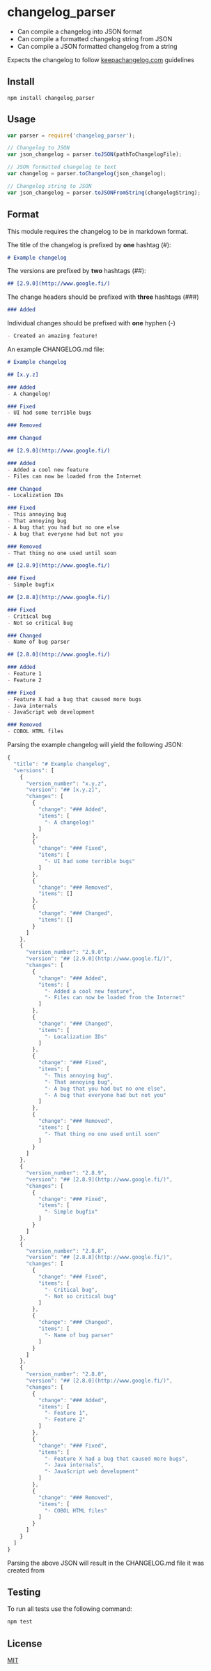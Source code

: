 # changelog_parser

- Can compile a changelog into JSON format 
- Can compile a formatted changelog string from JSON
- Can compile a JSON formatted changelog from a string

Expects the changelog to follow [keepachangelog.com](http://keepachangelog.com/) guidelines

## Install

```
npm install changelog_parser
```

## Usage

```js
var parser = require('changelog_parser');

// Changelog to JSON
var json_changelog = parser.toJSON(pathToChangelogFile);

// JSON formatted changelog to text
var changelog = parser.toChangelog(json_changelog);

// Changelog string to JSON
var json_changelog = parser.toJSONFromString(changelogString);
```

## Format

This module requires the changelog to be in markdown format.

The title of the changelog is prefixed by **one** hashtag (#):
```md
# Example changelog
```

The versions are prefixed by **two** hashtags (##):
```md
## [2.9.0](http://www.google.fi/)
```

The change headers should be prefixed with **three** hashtags (###)
```md
### Added
```

Individual changes should be prefixed with **one** hyphen (-)
```md
- Created an amazing feature!
```

An example CHANGELOG.md file:

```md
# Example changelog

## [x.y.z]

### Added
- A changelog!

### Fixed
- UI had some terrible bugs

### Removed

### Changed

## [2.9.0](http://www.google.fi/)

### Added
- Added a cool new feature
- Files can now be loaded from the Internet

### Changed
- Localization IDs

### Fixed
- This annoying bug
- That annoying bug
- A bug that you had but no one else
- A bug that everyone had but not you

### Removed
- That thing no one used until soon

## [2.8.9](http://www.google.fi/)

### Fixed
- Simple bugfix

## [2.8.8](http://www.google.fi/)

### Fixed
- Critical bug
- Not so critical bug

### Changed
- Name of bug parser

## [2.8.0](http://www.google.fi/)

### Added
- Feature 1
- Feature 2

### Fixed
- Feature X had a bug that caused more bugs
- Java internals
- JavaScript web development

### Removed
- COBOL HTML files

```

Parsing the example changelog will yield the following JSON:

```js
{
  "title": "# Example changelog",
  "versions": [
    {
      "version_number": "x.y.z",
      "version": "## [x.y.z]",
      "changes": [
        {
          "change": "### Added",
          "items": [
            "- A changelog!"
          ]
        },
        {
          "change": "### Fixed",
          "items": [
            "- UI had some terrible bugs"
          ]
        },
        {
          "change": "### Removed",
          "items": []
        },
        {
          "change": "### Changed",
          "items": []
        }
      ]
    },
    {
      "version_number": "2.9.0",
      "version": "## [2.9.0](http://www.google.fi/)",
      "changes": [
        {
          "change": "### Added",
          "items": [
            "- Added a cool new feature",
            "- Files can now be loaded from the Internet"
          ]
        },
        {
          "change": "### Changed",
          "items": [
            "- Localization IDs"
          ]
        },
        {
          "change": "### Fixed",
          "items": [
            "- This annoying bug",
            "- That annoying bug",
            "- A bug that you had but no one else",
            "- A bug that everyone had but not you"
          ]
        },
        {
          "change": "### Removed",
          "items": [
            "- That thing no one used until soon"
          ]
        }
      ]
    },
    {
      "version_number": "2.8.9",
      "version": "## [2.8.9](http://www.google.fi/)",
      "changes": [
        {
          "change": "### Fixed",
          "items": [
            "- Simple bugfix"
          ]
        }
      ]
    },
    {
      "version_number": "2.8.8",
      "version": "## [2.8.8](http://www.google.fi/)",
      "changes": [
        {
          "change": "### Fixed",
          "items": [
            "- Critical bug",
            "- Not so critical bug"
          ]
        },
        {
          "change": "### Changed",
          "items": [
            "- Name of bug parser"
          ]
        }
      ]
    },
    {
      "version_number": "2.8.0",
      "version": "## [2.8.0](http://www.google.fi/)",
      "changes": [
        {
          "change": "### Added",
          "items": [
            "- Feature 1",
            "- Feature 2"
          ]
        },
        {
          "change": "### Fixed",
          "items": [
            "- Feature X had a bug that caused more bugs",
            "- Java internals",
            "- JavaScript web development"
          ]
        },
        {
          "change": "### Removed",
          "items": [
            "- COBOL HTML files"
          ]
        }
      ]
    }
  ]
}

```
Parsing the above JSON will result in the CHANGELOG.md file it was created from

## Testing

To run all tests use the following command:

```js
npm test
```
## License

[MIT](LICENSE.md)
